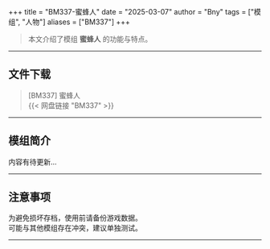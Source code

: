+++
title = "BM337-蜜蜂人"
date = "2025-03-07"
author = "Bny"
tags = ["模组", "人物"]
aliases = ["BM337"]
+++

> 本文介绍了模组 **蜜蜂人** 的功能与特点。

---

## 文件下载

> [BM337] 蜜蜂人  
{{< 网盘链接 "BM337" >}}  

---

## 模组简介

>  
内容有待更新...  

---

## 注意事项

>  
为避免损坏存档，使用前请备份游戏数据。  
可能与其他模组存在冲突，建议单独测试。  

---

